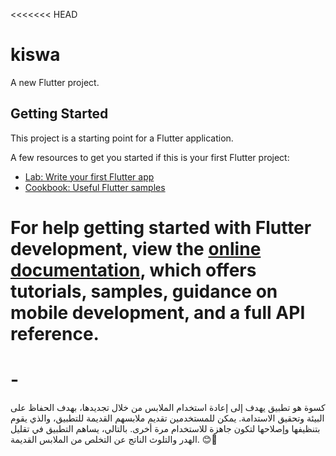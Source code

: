 <<<<<<< HEAD
# kiswa

A new Flutter project.

## Getting Started

This project is a starting point for a Flutter application.

A few resources to get you started if this is your first Flutter project:

- [Lab: Write your first Flutter app](https://docs.flutter.dev/get-started/codelab)
- [Cookbook: Useful Flutter samples](https://docs.flutter.dev/cookbook)

For help getting started with Flutter development, view the
[online documentation](https://docs.flutter.dev/), which offers tutorials,
samples, guidance on mobile development, and a full API reference.
=======
# -
كسوة هو تطبيق يهدف إلى إعادة استخدام الملابس من خلال تجديدها، بهدف الحفاظ على البيئة وتحقيق الاستدامة. يمكن للمستخدمين تقديم ملابسهم القديمة للتطبيق، والذي يقوم بتنظيفها وإصلاحها لتكون جاهزة للاستخدام مرة أخرى. بالتالي، يساهم التطبيق في تقليل الهدر والتلوث الناتج عن التخلص من الملابس القديمة. 😊🌿
